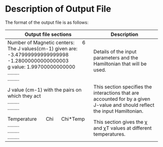 <html><head></head><body>
<h1>Description of Output File</h1>

<p>The format of the output file is as follows:</p>


<table class="tg">
<thead>
  <tr>
    <th class="tg-7btt">Output file sections</th>
    <th class="tg-7btt">Description</th>
  </tr>
</thead>
<tbody>
  <tr>
    <td class="tg-0pky">Number of Magnetic centers:&nbsp;&nbsp;&nbsp;&nbsp;&nbsp;&nbsp;6 <br>The J values(cm-1) given are:<br>-3.47999999999999998 <br>-1.28000000000000003 <br>g value: 1.99700000000000<br>.........<br>.........<br></td>
    <td class="tg-0pky">Details of the input parameters and the Hamiltonian that will be used.</td>
  </tr>
  <tr>
    <td class="tg-0pky">J value (cm-1) with the pairs on which they act<br>.........<br>.........<br></td>
    <td class="tg-0pky">This section specifies the interactions that are accounted for by a given J-value and should reflect the input Hamiltonian.</td>
  </tr>
  <tr>
    <td class="tg-0pky">Temperature&nbsp;&nbsp;&nbsp;&nbsp;&nbsp;&nbsp;&nbsp;Chi&nbsp;&nbsp;&nbsp;&nbsp;&nbsp;&nbsp;Chi*Temp<br>.........<br>.........<br>.........<br></td>
    <td class="tg-0pky">This section gives the χ and χT values at different temperatures.</td>
  </tr>
</tbody>
</table>


<p></p>




    
</body></html>
